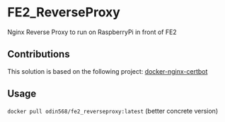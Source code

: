# FE2_ReverseProxy
Nginx Reverse Proxy to run on RaspberryPi in front of FE2

## Contributions
This solution is based on the following project: 
[docker-nginx-certbot](https://github.com/JonasAlfredsson/docker-nginx-certbot)

## Usage
```docker pull odin568/fe2_reverseproxy:latest``` (better concrete version)
